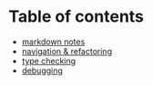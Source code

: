 # Table of contents

* [markdown notes](./markdown.md)
* [navigation & refactoring](./navigation.md)
* [type checking](./type-checking.md)
* [debugging](./debugging)
